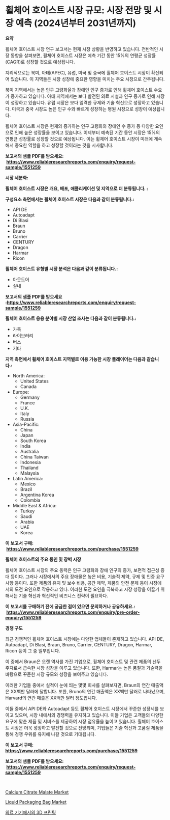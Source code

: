 <p><h1>휠체어 호이스트 시장 규모: 시장 전망 및 시장 예측 (2024년부터 2031년까지)</h1></p><p><strong>요약</strong></p>
<p><p>휠체어 호이스트 시장 연구 보고서는 현재 시장 상황을 반영하고 있습니다. 전반적인 시장 동향을 살펴보면, 휠체어 호이스트 시장은 예측 기간 동안 15%의 연평균 성장률(CAGR)로 성장할 것으로 예상됩니다.</p><p>지리적으로는 북미, 아태(APEC), 유럽, 미국 및 중국에 휠체어 호이스트 시장이 확산되어 있습니다. 이 지역들은 시장 성장에 중요한 영향을 미치는 주요 시장으로 간주됩니다. </p><p>북미 지역에서는 높은 인구 고령화율과 장애인 인구 증가로 인해 휠체어 호이스트 수요가 증가하고 있습니다. 아태 지역에서는 보다 발전된 의료 시설과 인구 증가로 인해 시장이 성장하고 있습니다. 유럽 시장은 보다 엄격한 규제와 기술 혁신으로 성장하고 있습니다. 미국과 중국 시장도 높은 인구 수와 빠르게 성장하는 병원 시장으로 성장이 예상됩니다.</p><p>휠체어 호이스트 시장은 현재의 증가하는 인구 고령화와 장애인 수 증가 등 다양한 요인으로 인해 높은 성장률을 보이고 있습니다. 이제부터 예측된 기간 동안 시장은 15%의 연평균 성장률로 성장할 것으로 예상됩니다. 이는 휠체어 호이스트 시장이 미래에 계속해서 중요한 역할을 하고 성장할 것이라는 것을 시사합니다.</p></p>
<p><strong>보고서의 샘플 PDF를 받으세요: &nbsp;<a href="https://www.reliableresearchreports.com/enquiry/request-sample/1551259">https://www.reliableresearchreports.com/enquiry/request-sample/1551259</a></strong></p>
<p><strong>시장 세분화:</strong></p>
<p><strong> 휠체어 호이스트 시장은 개요, 배포, 애플리케이션 및 지역으로 더 분류됩니다. :</strong></p>
<p><strong>구성요소 측면에서는 휠체어 호이스트 시장은 다음과 같이 분류됩니다.:</strong></p>
<p><ul><li>API DE</li><li>Autoadapt</li><li>Di Blasi</li><li>Braun</li><li>Bruno</li><li>Carrier</li><li>CENTURY</li><li>Dragon</li><li>Harmar</li><li>Ricon</li></ul></p>
<p><strong> 휠체어 호이스트 유형별 시장 분석은 다음과 같이 분류됩니다.:</strong></p>
<p><ul><li>아웃도어</li><li>실내</li></ul></p>
<p><strong>보고서의 샘플 PDF를 받으세요 :<a href="https://www.reliableresearchreports.com/enquiry/request-sample/1551259">https://www.reliableresearchreports.com/enquiry/request-sample/1551259</a></strong></p>
<p><strong> 휠체어 호이스트 응용 분야별 시장 산업 조사는 다음과 같이 분류됩니다.:</strong></p>
<p><ul><li>가족</li><li>라이브러리</li><li>버스</li><li>기타</li></ul></p>
<p><strong>지역 측면에서 휠체어 호이스트 지역별로 이용 가능한 시장 플레이어는 다음과 같습니다.:</strong></p>
<p><ul>
    <li>
        North America:
        <ul>
            <li>United States</li>
            <li>Canada</li>
        </ul>
    </li>
    <li>
        Europe:
        <ul>
            <li>Germany</li>
            <li>France</li>
            <li>U.K.</li>
            <li>Italy</li>
            <li>Russia</li>
        </ul>
    </li>
    <li>
        Asia-Pacific:
        <ul>
            <li>China</li>
            <li>Japan</li>
            <li>South Korea</li>
            <li>India</li>
            <li>Australia</li>
            <li>China Taiwan</li>
            <li>Indonesia</li>
            <li>Thailand</li>
            <li>Malaysia</li>
        </ul>
    </li>
    <li>
        Latin America:
        <ul>
            <li>Mexico</li>
            <li>Brazil</li>
            <li>Argentina Korea</li>
            <li>Colombia</li>
        </ul>
    </li>
    <li>
        Middle East & Africa:
        <ul>
            <li>Turkey</li>
            <li>Saudi</li>
            <li>Arabia</li>
            <li>UAE</li>
            <li>Korea</li>
        </ul>
    </li>
    </ul></p>
<p><strong>이 보고서 구매: &nbsp;<a href="https://www.reliableresearchreports.com/purchase/1551259">https://www.reliableresearchreports.com/purchase/1551259</a></strong></p>
<p><strong>휠체어 호이스트의 주요 동인 및 장벽 시장</strong></p>
<p><p>휠체어 호이스트 시장의 주요 동력은 인구 고령화와 장애 인구의 증가, 보편적 접근성 증대 등이다. 그러나 시장에서의 주요 장애물은 높은 비용, 기술적 제약, 규제 및 인증 요구 사항 등이다. 또한 제품의 유지 및 보수 비용, 공간 제약, 제품의 안전 문제 등이 시장에서의 도전 요인으로 작용하고 있다. 이러한 도전 요인을 극복하고 시장 성장을 이끌기 위해서는 기술 혁신과 혁신적인 비즈니스 전략이 필요하다.</p></p>
<p><strong>이 보고서를 구매하기 전에 궁금한 점이 있으면 문의하거나 공유하세요.: &nbsp;<a href="https://www.reliableresearchreports.com/enquiry/pre-order-enquiry/1551259">https://www.reliableresearchreports.com/enquiry/pre-order-enquiry/1551259</a></strong></p>
<p><strong>경쟁 구도</strong></p>
<p><p>최근 경쟁적인 휠체어 호이스트 시장에는 다양한 업체들이 존재하고 있습니다. API DE, Autoadapt, Di Blasi, Braun, Bruno, Carrier, CENTURY, Dragon, Harmar, Ricon 등이 그 중 일부입니다. </p><p>이 중에서 Braun은 오랜 역사를 가진 기업으로, 휠체어 호이스트 및 관련 제품의 선두 주자로서 급속한 시장 성장을 이루고 있습니다. 또한, Harmar는 높은 품질과 기술력을 바탕으로 꾸준한 시장 규모와 성장을 보여주고 있습니다. </p><p>이러한 기업들 중에서 실적이 눈에 띄는 몇몇 회사를 살펴보자면, Braun의 연간 매출액은 XX백만 달러에 달합니다. 또한, Bruno의 연간 매출액은 XX백만 달러로 나타났으며, Harvard의 연간 매출은 XX백만 달러 정도입니다. </p><p>이들 중에서 API DE와 Autoadapt 등도 휠체어 호이스트 시장에서 꾸준한 성장세를 보이고 있으며, 시장 내에서의 경쟁력을 유지하고 있습니다. 이들 기업은 고객들의 다양한 요구에 맞춘 제품 및 서비스를 제공하여 시장 점유율을 높이고 있습니다. 휠체어 호이스트 시장은 더욱 성장하고 발전할 것으로 전망되며, 기업들은 기술 혁신과 고품질 제품을 통해 경쟁 우위를 유지해 나갈 것으로 기대됩니다.</p></p>
<p><strong>이 보고서 구매: &nbsp; <a href="https://www.reliableresearchreports.com/purchase/1551259">https://www.reliableresearchreports.com/purchase/1551259</a></strong></p>
<p><strong>보고서의 샘플 PDF를 받으세요: &nbsp;<a href="https://www.reliableresearchreports.com/enquiry/request-sample/1551259">https://www.reliableresearchreports.com/enquiry/request-sample/1551259</a></strong><strong></strong></p>
<p>&nbsp;</p>
<p><p><a href="https://mire-aunt-385.notion.site/Calcium-Citrate-Malate-Market-Size-and-Growth-Market-Segmentation-Regional-and-Country-Breakdowns--9f1ee4ea600e4c8b98db0e8dc8fc52df">Calcium Citrate Malate Market</a></p><p><a href="https://invited-way-688.notion.site/Liquid-Packaging-Bag-Market-Size-2024-2031-Global-Industrial-Analysis-Key-Geographical-Regions-M-93485da66653460083fec345d19b63bb">Liquid Packaging Bag Market</a></p><p><a href="https://github.com/trmesnao7959541/Market-Research-Report-List-1/blob/main/82708206731.md">의료 기기에서의 3D 프린팅</a></p></p>